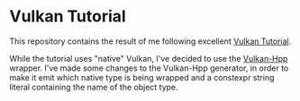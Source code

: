 # Vulkan Tutorial
This repository contains the result of me following excellent [Vulkan Tutorial](https://vulkan-tutorial.com/).

While the tutorial uses "native" Vulkan, I've decided to use the [Vulkan-Hpp](https://github.com/KhronosGroup/Vulkan-Hpp) wrapper.
I've made some changes to the Vulkan-Hpp generator, in order to make it emit which native type is being wrapped and a constexpr string literal containing the name of the object type.